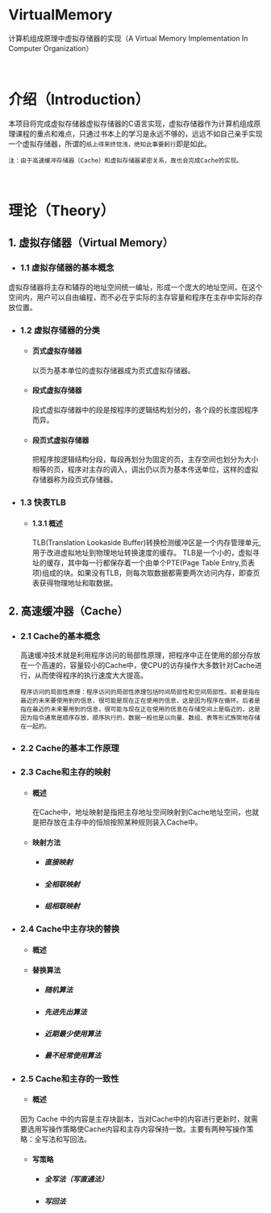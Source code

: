 # VirtualMemory
计算机组成原理中虚拟存储器的实现（A Virtual Memory Implementation In Computer Organization）

<br>

# 介绍（Introduction）
本项目将完成虚拟存储器虚拟存储器的C语言实现，虚拟存储器作为计算机组成原理课程的重点和难点，只通过书本上的学习是永远不够的，远远不如自己亲手实现一个虚拟存储器，所谓的```纸上得来终觉浅，绝知此事要躬行```即是如此。

```注：由于高速缓冲存储器（Cache）和虚拟存储器紧密关系，故也会完成Cache的实现。```

<br>

# 理论（Theory）

## 1. 虚拟存储器（Virtual Memory）

- ### 1.1 虚拟存储器的基本概念
虚拟存储器将主存和辅存的地址空间统一编址，形成一个庞大的地址空间，在这个空间内，用户可以自由编程，而不必在乎实际的主存容量和程序在主存中实际的存放位置。

- ### 1.2 虚拟存储器的分类

	- #### 页式虚拟存储器
		以页为基本单位的虚拟存储器成为页式虚拟存储器。

	- #### 段式虚拟存储器
		段式虚拟存储器中的段是按程序的逻辑结构划分的，各个段的长度因程序而异。

	- #### 段页式虚拟存储器
		把程序按逻辑结构分段，每段再划分为固定的页，主存空间也划分为大小相等的页，程序对主存的调入，调出仍以页为基本传送单位，这样的虚拟存储器称为段页式存储器。	

- ### 1.3 快表TLB

	- #### 1.3.1 概述
		TLB(Translation Lookaside Buffer)转换检测缓冲区是一个内存管理单元,用于改进虚拟地址到物理地址转换速度的缓存。
		TLB是一个小的，虚拟寻址的缓存，其中每一行都保存着一个由单个PTE(Page Table Entry,页表项)组成的块。如果没有TLB，则每次取数据都需要两次访问内存，即查页表获得物理地址和取数据。

## 2. 高速缓冲器（Cache）

- ### 2.1 Cache的基本概念
	高速缓冲技术就是利用程序访问的局部性原理，把程序中正在使用的部分存放在一个高速的，容量较小的Cache中，使CPU的访存操作大多数针对Cache进行，从而使得程序的执行速度大大提高。

	```
	程序访问的局部性原理：程序访问的局部性原理包括时间局部性和空间局部性。前者是指在最近的未来要使用到的信息，很可能是现在正在使用的信息，这是因为程序在循环。后者是指在最近的未来要用到的信息，很可能与现在正在使用的信息在存储空间上是临近的，这是因为指令通常是顺序存放，顺序执行的，数据一般也是以向量、数组、表等形式族聚地存储在一起的。
	```

- ### 2.2 Cache的基本工作原理


- ### 2.3 Cache和主存的映射

	- #### 概述
		在Cache中，地址映射是指把主存地址空间映射到Cache地址空间，也就是把存放在主存中的恒旭按照某种规则装入Cache中。

	- #### 映射方法

		- ##### 直接映射

		- ##### 全相联映射

		- ##### 组相联映射

- ### 2.4 Cache中主存块的替换

	- #### 概述

	- #### 替换算法

		- ##### 随机算法

		- ##### 先进先出算法

		- ##### 近期最少使用算法

		- ##### 最不经常使用算法

- ### 2.5 Cache和主存的一致性

	- #### 概述
	因为 Cache 中的内容是主存块副本，当对Cache中的内容进行更新时，就需要选用写操作策略使Cache内容和主存内容保持一致。主要有两种写操作策略：全写法和写回法。

	- #### 写策略

		- ##### 全写法（写直通法）

		- ##### 写回法

